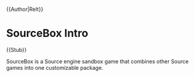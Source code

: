{{Author|Relt}}
# SourceBox Intro

{{Stub}}

SourceBox is a Source engine sandbox game that combines other Source games into one customizable package.